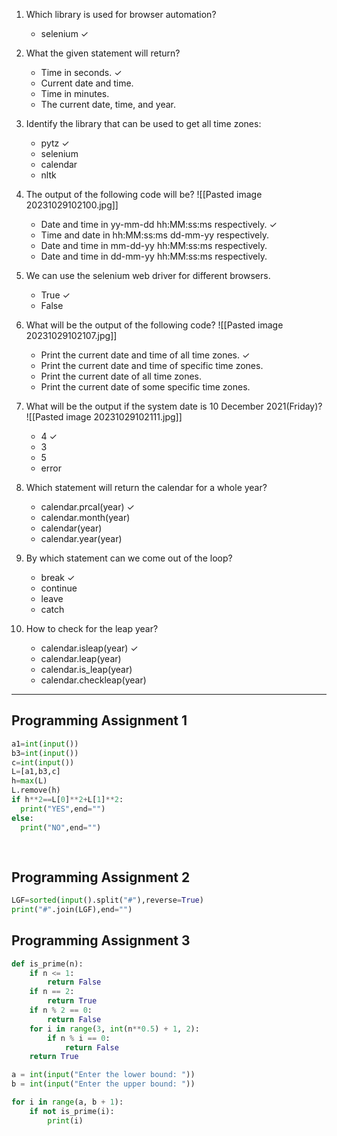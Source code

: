 1. Which library is used for browser automation?
   - selenium ✓

2. What the given statement will return?
   - Time in seconds. ✓
   - Current date and time.
   - Time in minutes.
   - The current date, time, and year.

3. Identify the library that can be used to get all time zones:
   - pytz ✓
   - selenium
   - calendar
   - nltk

4. The output of the following code will be?
   ![[Pasted image 20231029102100.jpg]]
   - Date and time in yy-mm-dd hh:MM:ss:ms respectively. ✓
   - Time and date in hh:MM:ss:ms dd-mm-yy respectively.
   - Date and time in mm-dd-yy hh:MM:ss:ms respectively.
   - Date and time in dd-mm-yy hh:MM:ss:ms respectively.

5. We can use the selenium web driver for different browsers.
   - True ✓
   - False

6. What will be the output of the following code?
   ![[Pasted image 20231029102107.jpg]]
   - Print the current date and time of all time zones. ✓
   - Print the current date and time of specific time zones.
   - Print the current date of all time zones.
   - Print the current date of some specific time zones.

7. What will be the output if the system date is 10 December 2021(Friday)?
   ![[Pasted image 20231029102111.jpg]]
   - 4 ✓
   - 3
   - 5
   - error

8. Which statement will return the calendar for a whole year?
   - calendar.prcal(year) ✓
   - calendar.month(year)
   - calendar(year)
   - calendar.year(year)

9. By which statement can we come out of the loop?
   - break ✓
   - continue
   - leave
   - catch

10. How to check for the leap year?
    - calendar.isleap(year) ✓
    - calendar.leap(year)
    - calendar.is_leap(year)
    - calendar.checkleap(year)

---
##  Programming Assignment 1
```python
a1=int(input())
b3=int(input())
c=int(input())
L=[a1,b3,c]
h=max(L)
L.remove(h)
if h**2==L[0]**2+L[1]**2:
  print("YES",end="")
else:
  print("NO",end="")
                  
                
```
## Programming Assignment 2
```python
LGF=sorted(input().split("#"),reverse=True)
print("#".join(LGF),end="")            
```

## Programming Assignment  3
```python
def is_prime(n):
    if n <= 1:
        return False
    if n == 2:
        return True
    if n % 2 == 0:
        return False
    for i in range(3, int(n**0.5) + 1, 2):
        if n % i == 0:
            return False
    return True

a = int(input("Enter the lower bound: "))
b = int(input("Enter the upper bound: "))

for i in range(a, b + 1):
    if not is_prime(i):
        print(i)

```